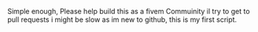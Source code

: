 Simple enough, Please help build this as a fivem Commuinity il try to get to pull requests i might be slow as im new to github, this is my first script.
